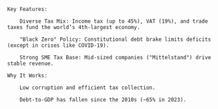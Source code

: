     Key Features:

        Diverse Tax Mix: Income tax (up to 45%), VAT (19%), and trade taxes fund the world’s 4th-largest economy.

        "Black Zero" Policy: Constitutional debt brake limits deficits (except in crises like COVID-19).

        Strong SME Tax Base: Mid-sized companies ("Mittelstand") drive stable revenue.

    Why It Works:

        Low corruption and efficient tax collection.

        Debt-to-GDP has fallen since the 2010s (~65% in 2023).
